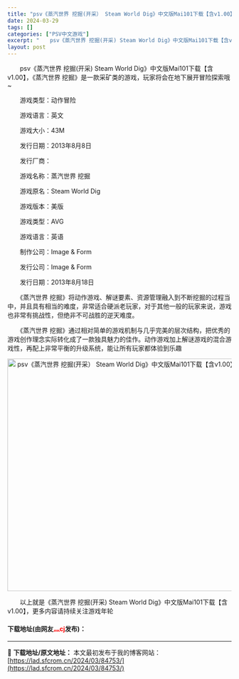 ```yaml
---
title: "psv《蒸汽世界 挖掘(开采） Steam World Dig》中文版Mai101下载【含v1.00】"
date: 2024-03-29
tags: []
categories: ["PSV中文游戏"]
excerpt: "　　psv《蒸汽世界 挖掘(开采) Steam World Dig》中文版Mai101下载【含v1.00】，《蒸汽世界 挖掘》是一款采矿类的游戏，玩家将会在地下展开冒险探索哦~ 　　游戏类型：动作冒险 　　游戏语言：英文 　　游戏大小：43M 　　发行日期：2013年8月8日 　　发行厂商： 　　游&hellip;"
layout: post
---
```


 <p>　　psv《蒸汽世界 挖掘(开采) Steam World Dig》中文版Mai101下载【含v1.00】，《蒸汽世界 挖掘》是一款采矿类的游戏，玩家将会在地下展开冒险探索哦~</p> <p>　　游戏类型：动作冒险</p> <p>　　游戏语言：英文</p> <p>　　游戏大小：43M</p> <p>　　发行日期：2013年8月8日</p> <p>　　发行厂商：</p> <p>　　游戏名称：蒸汽世界 挖掘</p> <p>　　游戏原名：Steam World Dig</p> <p>　　游戏版本：美版</p> <p>　　游戏类型：AVG</p> <p>　　游戏语言：英语</p> <p>　　制作公司：Image &amp; Form</p> <p>　　发行公司：Image &amp; Form</p> <p>　　发行日期：2013年8月18日</p> <p>　　《蒸汽世界 挖掘》将动作游戏、解谜要素、资源管理融入到不断挖掘的过程当中，并且具有相当的难度，非常适合硬派老玩家，对于其他一般的玩家来说，游戏也非常有挑战性，但绝非不可战胜的逆天难度。</p> <p>　　《蒸汽世界 挖掘》通过相对简单的游戏机制与几乎完美的层次结构，把优秀的游戏创作理念实际转化成了一款独具魅力的佳作。动作游戏加上解谜游戏的混合游戏性，再配上非常平衡的升级系统，能让所有玩家都体验到乐趣</p> <p align="center"><img align="" border="0" src="https://lad.sfcrom.cn/wp-content/uploads/2024/03/20240329_66067369baac0.jpg" width="521" alt="psv《蒸汽世界 挖掘(开采） Steam World Dig》中文版Mai101下载【含v1.00】" /></p> <p>　　以上就是《蒸汽世界 挖掘(开采) Steam World Dig》中文版Mai101下载【含v1.00】，更多内容请持续关注游戏年轮</p> <p><h4>下载地址(由网友<font color="red">灬cj</font>发布)：</h4></p> 

---
📖 **下载地址/原文地址：** 本文最初发布于我的博客网站：[https://lad.sfcrom.cn/2024/03/84753/](https://lad.sfcrom.cn/2024/03/84753/)
